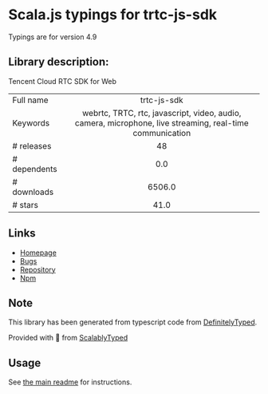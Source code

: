 
# Scala.js typings for trtc-js-sdk

Typings are for version 4.9

## Library description:
Tencent Cloud RTC SDK for Web

|                    |                 |
| ------------------ | :-------------: |
| Full name          | trtc-js-sdk |
| Keywords           | webrtc, TRTC, rtc, javascript, video, audio, camera, microphone, live streaming, real-time communication |
| # releases         | 48 |
| # dependents       | 0.0 |
| # downloads        | 6506.0 |
| # stars            | 41.0 |

## Links
- [Homepage](https://web.sdk.qcloud.com/trtc/webrtc/doc/en/index.html)
- [Bugs](https://github.com/LiteAVSDK/TRTC_Web/issues)
- [Repository](https://github.com/LiteAVSDK/TRTC_Web)
- [Npm](https://www.npmjs.com/package/trtc-js-sdk)
    


## Note
This library has been generated from typescript code from [DefinitelyTyped](https://definitelytyped.org).

Provided with :purple_heart: from [ScalablyTyped](https://github.com/oyvindberg/ScalablyTyped)

## Usage
See [the main readme](../../readme.md) for instructions.


